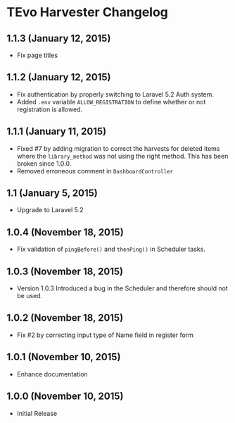 # TEvo Harvester Changelog

## 1.1.3 (January 12, 2015)
- Fix page titles

## 1.1.2 (January 12, 2015)
- Fix authentication by properly switching to Laravel 5.2 Auth system.
- Added `.env` variable `ALLOW_REGISTRATION` to define whether or not registration is allowed.

## 1.1.1 (January 11, 2015)
- Fixed #7 by adding migration to correct the harvests for deleted items where the `library_method`  was not using the right method. This has been broken since 1.0.0.
- Removed erroneous comment in `DashboardController`

## 1.1 (January 5, 2015)
- Upgrade to Laravel 5.2

## 1.0.4 (November 18, 2015)
- Fix validation of `pingBefore()` and `thenPing()` in Scheduler tasks.

## 1.0.3 (November 18, 2015)
- Version 1.0.3 Introduced a bug in the Scheduler and therefore should not be used.

## 1.0.2 (November 18, 2015)
- Fix #2 by correcting input type of Name field in register form

## 1.0.1 (November 10, 2015)
- Enhance documentation

## 1.0.0 (November 10, 2015)
- Initial Release
